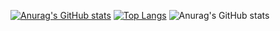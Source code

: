 
[![Anurag's GitHub stats](https://github-readme-stats.vercel.app/api?hide=issues&username=navidakbari&count_private=true&&include_all_commits=true&show_icons=true&theme=cobalt)](https://github.com/anuraghazra/github-readme-stats)
[![Top Langs](https://github-readme-stats.vercel.app/api/top-langs/?username=navidakbari&layout=compact&langs_count=9&hide=MATLAB,HTML,jupyter%20notebook&theme=cobalt)](https://github.com/anuraghazra/github-readme-stats)
![Anurag's GitHub stats](https://github-readme-stats.vercel.app/api?username=navidakbari&hide=contribs,prs)
